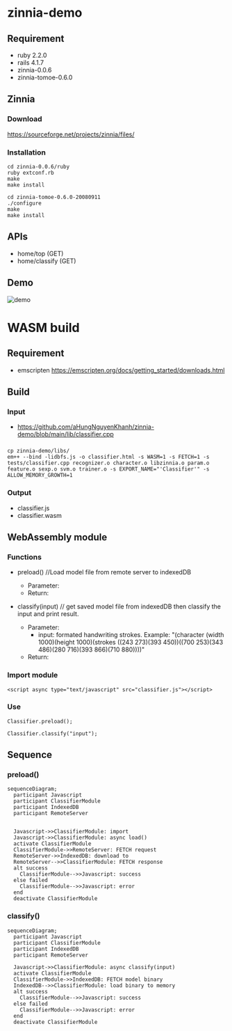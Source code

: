 # zinnia-demo

## Requirement
- ruby 2.2.0
- rails 4.1.7
- zinnia-0.0.6
- zinnia-tomoe-0.6.0

## Zinnia

### Download
https://sourceforge.net/projects/zinnia/files/

### Installation

```
cd zinnia-0.0.6/ruby
ruby extconf.rb
make
make install
```

```
cd zinnia-tomoe-0.6.0-20080911
./configure
make
make install
```

## APIs
- home/top (GET)
- home/classify (GET)

## Demo

![demo](https://github.com/aHungNguyenKhanh/zinnia-demo/blob/main/demo.gif)

# WASM build

## Requirement

- emscripten
https://emscripten.org/docs/getting_started/downloads.html

## Build

### Input
- https://github.com/aHungNguyenKhanh/zinnia-demo/blob/main/lib/classifier.cpp

### 
```
cp zinnia-demo/libs/
em++ --bind -lidbfs.js -o classifier.html -s WASM=1 -s FETCH=1 -s tests/classifier.cpp recognizer.o character.o libzinnia.o param.o feature.o sexp.o svm.o trainer.o -s EXPORT_NAME="'Classifier'" -s ALLOW_MEMORY_GROWTH=1
```

### Output

- classifier.js
- classifier.wasm

## WebAssembly module

### Functions
- preload() //Load model file from remote server to indexedDB 
  - Parameter:
  - Return: 
    
- classify(input) // get saved model file from indexedDB then classify the input and print result.
  - Parameter:
    - input: formated handwriting strokes. Example: "(character (width 1000)(height 1000)(strokes ((243 273)(393 450))((700 253)(343 486)(280 716)(393 866)(710 880))))"
  - Return:

### Import module

```
<script async type="text/javascript" src="classifier.js"></script>
```

### Use

```
Classifier.preload();
```

```
Classifier.classify("input");
```
## Sequence

### preload()
```mermaid
sequenceDiagram;
  participant Javascript
  participant ClassifierModule
  participant IndexedDB
  participant RemoteServer
  

  Javascript->>ClassifierModule: import
  Javascript->>ClassifierModule: async load()
  activate ClassifierModule
  ClassifierModule->>RemoteServer: FETCH request
  RemoteServer->>IndexedDB: download to
  RemoteServer-->>ClassifierModule: FETCH response
  alt success
    ClassifierModule-->>Javascript: success
  else failed
    ClassifierModule-->>Javascript: error
  end
  deactivate ClassifierModule
```

### classify()

```mermaid
sequenceDiagram;
  participant Javascript
  participant ClassifierModule
  participant IndexedDB
  participant RemoteServer

  Javascript->>ClassifierModule: async classify(input)
  activate ClassifierModule
  ClassifierModule->>IndexedDB: FETCH model binary
  IndexedDB-->>ClassifierModule: load binary to memory
  alt success
    ClassifierModule-->>Javascript: success
  else failed
    ClassifierModule-->>Javascript: error
  end
  deactivate ClassifierModule
```